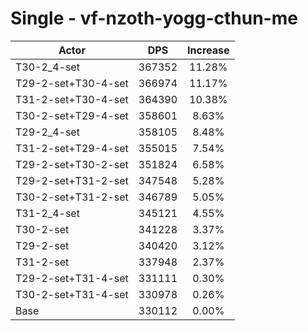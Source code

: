 # Single - vf-nzoth-yogg-cthun-me
| Actor | DPS | Increase |
|---|:---:|:---:|
|T30-2_4-set|367352|11.28%|
|T29-2-set+T30-4-set|366974|11.17%|
|T31-2-set+T30-4-set|364390|10.38%|
|T30-2-set+T29-4-set|358601|8.63%|
|T29-2_4-set|358105|8.48%|
|T31-2-set+T29-4-set|355015|7.54%|
|T29-2-set+T30-2-set|351824|6.58%|
|T29-2-set+T31-2-set|347548|5.28%|
|T30-2-set+T31-2-set|346789|5.05%|
|T31-2_4-set|345121|4.55%|
|T30-2-set|341228|3.37%|
|T29-2-set|340420|3.12%|
|T31-2-set|337948|2.37%|
|T29-2-set+T31-4-set|331111|0.30%|
|T30-2-set+T31-4-set|330978|0.26%|
|Base|330112|0.00%|
